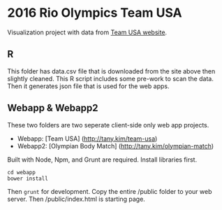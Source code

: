 # 2016 Rio Olympics Team USA

Visualization project with data from [Team USA website](http://www.teamusa.org/road-to-rio-2016/team-usa/athletes).

## R
This folder has data.csv file that is downloaded from the site above then slightly cleaned. This R script includes some pre-work to scan the data. Then it generates json file that is used for the web apps.

## Webapp & Webapp2

These two folders are two seperate client-side only web app projects.

* Webapp: [Team USA] (http://tany.kim/team-usa)
* Webapp2: [Olympian Body Match] (http://tany.kim/olympian-match)

Built with Node, Npm, and Grunt are required. Install libraries first. 

```
cd webapp
bower install
```

Then ```grunt``` for development. Copy the entire /public folder to your web server. Then /public/index.html is starting page.